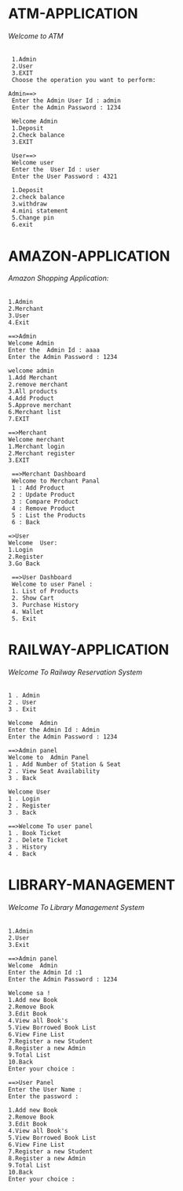 # ATM-APPLICATION
 ###### Welcome to ATM
     1.Admin
     2.User
     3.EXIT
     Choose the operation you want to perform:
     
    Admin==>
     Enter the Admin User Id : admin     
     Enter the Admin Password : 1234
     
     Welcome Admin 
     1.Deposit
	 2.Check balance
	 3.EXIT
	 
	 User==>
	 Welcome user
	 Enter the  User Id : user
	 Enter the User Password : 4321
	 
	 1.Deposit
 	 2.check balance
	 3.withdraw
	 4.mini statement
	 5.Change pin
	 6.exit
	 
	 
  
# AMAZON-APPLICATION
 ###### Amazon Shopping Application:
 	1.Admin
 	2.Merchant
 	3.User
    4.Exit
	
	==>Admin
	Welcome Admin
	Enter the  Admin Id : aaaa
	Enter the Admin Password : 1234
	
	welcome admin 
	1.Add Merchant 
	2.remove merchant
	3.All products
	4.Add Product
	5.Approve merchant
	6.Merchant list
	7.EXIT
	
	==>Merchant
	Welcome merchant
	1.Merchant login
	2.Merchant register
	3.EXIT
	
	 ==>Merchant Dashboard
	 Welcome to Merchant Panal
	 1 : Add Product
	 2 : Update Product
	 3 : Compare Product
	 4 : Remove Product
	 5 : List the Products
	 6 : Back
	
	=>User
	Welcome  User:
	1.Login
	2.Register
	3.Go Back
	
	 ==>User Dashboard
	 Welcome to user Panel : 
	 1. List of Products
	 2. Show Cart
	 3. Purchase History
	 4. Wallet
	 5. Exit
	
# RAILWAY-APPLICATION
 ###### Welcome To Railway Reservation System 
	1 . Admin
	2 . User
	3 . Exit
	
	Welcome  Admin 
	Enter the Admin Id : Admin
	Enter the Admin Password : 1234
	
	==>Admin panel
	Welcome to  Admin Panel
	1 . Add Number of Station & Seat 
	2 . View Seat Availability       
	3 . Back
	
	Welcome User 
	1 . Login
	2 . Register
	3 . Back
	
	==>Welcome To user panel
	1 . Book Ticket
	2 . Delete Ticket
	3 . History
	4 . Back
	
# LIBRARY-MANAGEMENT
 ###### Welcome To Library Management System
 	1.Admin
	2.User
	3.Exit
	
	==>Admin panel
	Welcome  Admin 
	Enter the Admin Id :1
	Enter the Admin Password : 1234
	
	Welcome sa !
	1.Add new Book
	2.Remove Book
	3.Edit Book
	4.View all Book's
	5.View Borrowed Book List
	6.View Fine List
	7.Register a new Student
	8.Register a new Admin
	9.Total List
	10.Back
	Enter your choice :
	
	==>User Panel
	Enter the User Name : 
	Enter the password :
	
	1.Add new Book
	2.Remove Book
	3.Edit Book
	4.View all Book's
	5.View Borrowed Book List
	6.View Fine List
	7.Register a new Student
	8.Register a new Admin
	9.Total List
	10.Back
	Enter your choice :

	
	
